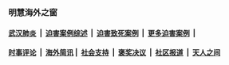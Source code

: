 
### 明慧海外之窗

####  [武汉肺炎](indexes/365.md?t=07111300) &nbsp;|&nbsp;  [迫害案例综述](indexes/328.md?t=07111300) &nbsp;|&nbsp; [迫害致死案例](indexes/277.md?t=07111300)  &nbsp;|&nbsp; [更多迫害案例](indexes/81.md?t=07111300)  &nbsp;|&nbsp; 
####  [时事评论](indexes/19.md?t=07111300) &nbsp;|&nbsp; [海外简讯](indexes/245.md?t=07111300)&nbsp;|&nbsp;  [社会支持](indexes/140.md?t=07111300) &nbsp;|&nbsp; [褒奖决议](indexes/282.md?t=07111300) &nbsp;|&nbsp; [社区报道](indexes/91.md?t=07111300)  &nbsp;|&nbsp; [天人之间](indexes/78.md?t=07111300) 

